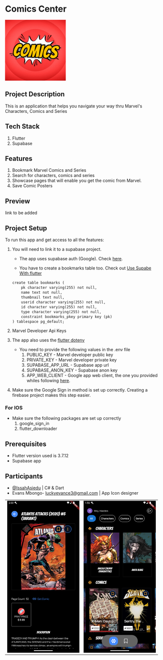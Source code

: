 Comics Center
=============
<img src="./assets/images/icon.jpg" height="200"/>

## Project Description
This is an application that helps you navigate your way thru Marvel's Characters, Comics and Series

## Tech Stack
1. Flutter
2. Supabase

## Features
1. Bookmark Marvel Comics and Series
2. Search for characters, comics and series
3. Showcase pages that will enable you get the comic from Marvel.
4. Save Comic Posters

## Preview
link to be added

## Project Setup
To run this app and get access to all the features:

1. You will need to link it to a supabase project.
    - The app uses supabase auth (Google). Check [here](https://supabase.com/blog/flutter-authentication).

    - You have to create a bookmarks table too. Check out [Use Supabe With flutter](https://supabase.com/docs/guides/getting-started/quickstarts/flutter) 

    ```
    create table bookmarks (
        pk character varying(255) not null,
        name text not null,
        thumbnail text null,
        userid character varying(255) not null,
        id character varying(255) not null,
        type character varying(255) not null,
        constraint bookmarks_pkey primary key (pk)
    ) tablespace pg_default;
    ```


2. Marvel Developer Api Keys

3. The app also uses the [flutter dotenv](https://pub.dev/packages/flutter_dotenv)
   - You need to provide the following values in the .env file
     1. PUBLIC_KEY - Marvel developer public key
     2. PRIVATE_KEY - Marvel developer private key
     3. SUPABASE_APP_URL - Supabase app url
     4. SUPABASE_ANON_KEY - Supabase anon key
     5. APP_WEB_CLIENT - Google app web client, the one you provided whiles following [here](https://supabase.com/blog/flutter-authentication).

4. Make sure the Google Sign in method is set up correctly. Creating a firebase     project makes this step easier.

### For IOS 
- Make sure the following packages are set up correctly
    1. google_sign_in
    2. flutter_downloader

## Prerequisites
-  Flutter version used is 3.7.12
-  Supabase app

## Participants
- [@IssahAsiedu](https://www.github.com/IssahAsiedu) | C# & Dart
- Evans Mbongo- [luckyevance3@gmail.com](luckyevance3@gmail.com) | App Icon designer

<table>
    <tr>
        <td><img src="./exhibit/img2.png" width=250px height=500px /></td>
        <td><img src="./exhibit/img1.png" width=250px height=500px/></td>
    </tr>
</table>
